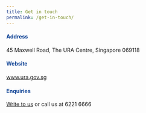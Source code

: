 ```yaml
---
title: Get in touch
permalink: /get-in-touch/
---
```




<h4 style="color:#124596; font-weight:bold;">Address</h4>45 Maxwell Road, The URA Centre, Singapore 069118

<h4 style="color:#124596; font-weight:bold;">Website</h4><a href="https://www.ura.gov.sg/">www.ura.gov.sg</a>

<h4 style="color:#124596; font-weight:bold;">Enquiries</h4><a href="https://www.ura.gov.sg/feedbackWeb/contactus_feedback.jsp">Write to us</a> or call us at 6221 6666